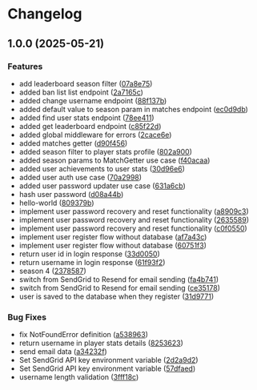 # Changelog

## 1.0.0 (2025-05-21)


### Features

* add leaderboard season filter ([07a8e75](https://github.com/diangogav/evolution-api/commit/07a8e75f5a0f4080116942437b0ff4e49a166988))
* added ban list list endpoint ([2a7165c](https://github.com/diangogav/evolution-api/commit/2a7165c1167df23e093b8a2ce828b3daae2866f3))
* added change username endpoint ([88f137b](https://github.com/diangogav/evolution-api/commit/88f137b619742ae75f17f0818372e38e56c29c1c))
* added default value to season param in matches endpoint ([ec0d9db](https://github.com/diangogav/evolution-api/commit/ec0d9dbb52775a28a0ea1ef096b5193e28699e5b))
* added find user stats endpoint ([78ee411](https://github.com/diangogav/evolution-api/commit/78ee411480d116c78c2ba7a072a9d6056b915804))
* added get leaderboard endpoint ([c85f22d](https://github.com/diangogav/evolution-api/commit/c85f22dee8f321b9906751253b212ae1dfdb47de))
* added global middleware for errors ([2cace6e](https://github.com/diangogav/evolution-api/commit/2cace6e1a272e0722e337c59c12d58908f3a214d))
* added matches getter ([d90f456](https://github.com/diangogav/evolution-api/commit/d90f45659ba4600567941453d42d2c8a9758ef15))
* added season filter to player stats profile ([802a900](https://github.com/diangogav/evolution-api/commit/802a900c7dd1c525a03e591e06c986fb98d3aafd))
* added season params to MatchGetter use case ([f40acaa](https://github.com/diangogav/evolution-api/commit/f40acaa1af92db8badc524e575dc0bfcd424c076))
* added user achievements to user stats ([30d96e6](https://github.com/diangogav/evolution-api/commit/30d96e629af55b9ba6687bfce0071f9186ae2408))
* added user auth use case ([70a2998](https://github.com/diangogav/evolution-api/commit/70a2998c736f05df9017e4ade9669677ac6930fe))
* added user password updater use case ([631a6cb](https://github.com/diangogav/evolution-api/commit/631a6cb23cbc60bdbb64fb3f89f91a8d0b420ef4))
* hash user password ([d08a44b](https://github.com/diangogav/evolution-api/commit/d08a44bd24eb880c20ab144e77504f5ceea0f0b8))
* hello-world ([809379b](https://github.com/diangogav/evolution-api/commit/809379b3a61dd760420f2676ab1d611d1fa80a03))
* implement user password recovery and reset functionality ([a8909c3](https://github.com/diangogav/evolution-api/commit/a8909c307509d74fee298175a10145fa9124e812))
* implement user password recovery and reset functionality ([2635589](https://github.com/diangogav/evolution-api/commit/2635589fb711e53ca077db3ee9e4977cbde57de9))
* implement user password recovery and reset functionality ([c0f0550](https://github.com/diangogav/evolution-api/commit/c0f0550a2b8c3b7aa58c68468a5d4e3c17dc1eb3))
* implement user register flow without database ([af7a43c](https://github.com/diangogav/evolution-api/commit/af7a43c72f80aff31e7ef8fb1b55e8ae77575425))
* implement user register flow without database ([60751f3](https://github.com/diangogav/evolution-api/commit/60751f37e395f82c5d58060eb9e7a91df1c3eb5e))
* return user id in login response ([33d0050](https://github.com/diangogav/evolution-api/commit/33d0050875be82140d7e5d1f2f784bdb1eb1cc4b))
* return username in login response ([61f93f2](https://github.com/diangogav/evolution-api/commit/61f93f29f7458af1799bf741d34424367fbe7f95))
* season 4 ([2378587](https://github.com/diangogav/evolution-api/commit/2378587cafc21e9a6c0b0fd7d24771be892bc5be))
* switch from SendGrid to Resend for email sending ([fa4b741](https://github.com/diangogav/evolution-api/commit/fa4b74122c7faa2ade58e3e8228bf2d43ac9c2aa))
* switch from SendGrid to Resend for email sending ([ce35178](https://github.com/diangogav/evolution-api/commit/ce35178ad966b011bbb078cda562c9ec145e9bcb))
* user is saved to the database when they register ([31d9771](https://github.com/diangogav/evolution-api/commit/31d9771f36dd0944f5ba9776a87c186fbd86f010))


### Bug Fixes

* fix NotFoundError definition ([a538963](https://github.com/diangogav/evolution-api/commit/a538963c6b51e920c6ef362ded764ac95573bad4))
* return username in player stats details ([8253623](https://github.com/diangogav/evolution-api/commit/82536233c34306c5dd54210038e22797cbe0bcd8))
* send email data ([a34232f](https://github.com/diangogav/evolution-api/commit/a34232f3b79dc9da9d2532a119811ae288cf09e1))
* Set SendGrid API key environment variable ([2d2a9d2](https://github.com/diangogav/evolution-api/commit/2d2a9d2287ecb39b55d7e3278abadc6bfa9a8c00))
* Set SendGrid API key environment variable ([57dfaed](https://github.com/diangogav/evolution-api/commit/57dfaed4642817c3d77a601efb6c4ef43b7ae88f))
* username length validation ([3fff18c](https://github.com/diangogav/evolution-api/commit/3fff18c2350b07fe48c0735f0408ad0278654967))
